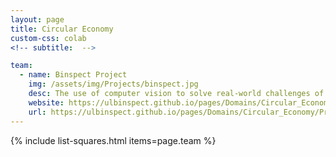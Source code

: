 ```yaml
---
layout: page
title: Circular Economy
custom-css: colab
<!-- subtitle:  -->

team:
  - name: Binspect Project
    img: /assets/img/Projects/binspect.jpg
    desc: The use of computer vision to solve real-world challenges of waste and recycling companies worldwide
    website: https://ulbinspect.github.io/pages/Domains/Circular_Economy/Projects/binspect_proj/
    url: https://ulbinspect.github.io/pages/Domains/Circular_Economy/Projects/binspect_proj/
---
```

{% include list-squares.html items=page.team %}
